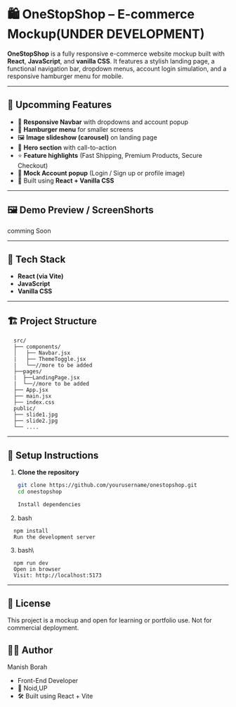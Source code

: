 # 🛍️ OneStopShop – E-commerce Mockup(UNDER DEVELOPMENT)

**OneStopShop** is a fully responsive e-commerce website mockup built with **React**, **JavaScript**, and **vanilla CSS**. It features a stylish landing page, a functional navigation bar, dropdown menus, account login simulation, and a responsive hamburger menu for mobile.

---

## 🚀 Upcomming Features

- 🔄 **Responsive Navbar** with dropdowns and account popup
- 🍔 **Hamburger menu** for smaller screens
- 🖼️ **Image slideshow (carousel)** on landing page
- 🎯 **Hero section** with call-to-action
- ⭐ **Feature highlights** (Fast Shipping, Premium Products, Secure Checkout)
- 👤 **Mock Account popup** (Login / Sign up or profile image)
- 💅 Built using **React + Vanilla CSS**

---

## 🖼️ Demo Preview / ScreenShorts

comming Soon

---

## 🧰 Tech Stack

- **React (via Vite)**
- **JavaScript**
- **Vanilla CSS**

---

## 🏗️ Project Structure
```
  src/
  ├── components/
  │   ├── Navbar.jsx
  |   ├── ThemeToggle.jsx
  |   └──//more to be added
  ├──pages/
  |  ├──LandingPage.jsx
  |  └──//more to be added
  ├── App.jsx
  ├── main.jsx
  ├── index.css
  public/
  ├── slide1.jpg
  ├── slide2.jpg
  └── ....
```
  ---

## 🔧 Setup Instructions

1. **Clone the repository**
   ```bash
   git clone https://github.com/yourusername/onestopshop.git
   cd onestopshop

   Install dependencies

2. bash
```
  npm install
  Run the development server
```

3. bash\
```
  npm run dev
  Open in browser
  Visit: http://localhost:5173
```
---

## 📝 License
This project is a mockup and open for learning or portfolio use. Not for commercial deployment.

## 🙋‍♂️ Author
Manish Borah
-  Front-End Developer
- 📍 Noid,UP
- 🛠️ Built using React + Vite

